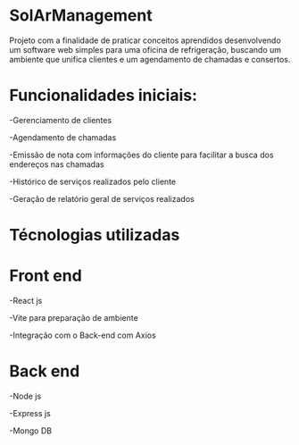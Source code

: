 # SolArManagement
Projeto com a finalidade de praticar conceitos aprendidos desenvolvendo um software web simples para uma oficina de refrigeração, buscando um ambiente que unifica clientes e um agendamento de chamadas e consertos. <br>

# Funcionalidades iniciais:
<p>-Gerenciamento de clientes</p>
<p>-Agendamento de chamadas</p>
<p>-Emissão de nota com informações do cliente para facilitar a busca dos endereços nas chamadas</p>
<p>-Histórico de serviços realizados pelo cliente</p>
<p>-Geração de relatório geral de serviços realizados</p>

# Técnologias utilizadas
<h1>Front end</h1>
<p>-React js</p>
<p>-Vite para preparação de ambiente</p>
<p>-Integração com o Back-end com Axios</p>

<h1>Back end</h1>
<p>-Node js</p>
<p>-Express js</p>
<p>-Mongo DB</p>
